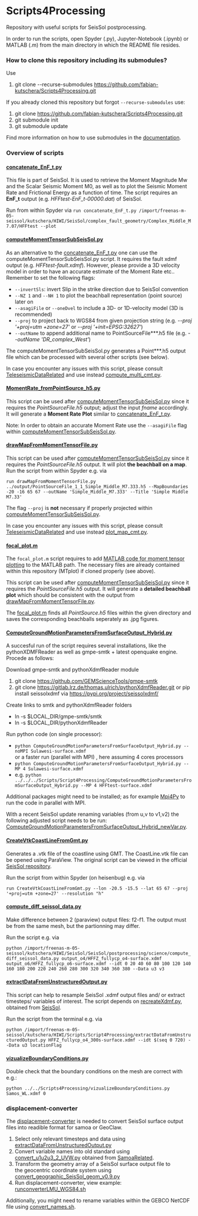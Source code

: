 # Scripts4Processing
Repository with useful scripts for SeisSol postprocessing.

In order to run the scripts, open Spyder (.py), Jupyter-Notebook (.ipynb) or MATLAB (.m) from the main directory in which the README file resides.

### How to clone this repository including its submodules?

Use
1. git clone --recurse-submodules https://github.com/fabian-kutschera/Scripts4Processing.git

If you already cloned this repository but forgot `--recurse-submodules` use:
1. git clone https://github.com/fabian-kutschera/Scripts4Processing.git
2. git submodule init
3. git submodule update

Find more information on how to use submodules in the [documentation](https://git-scm.com/book/en/v2/Git-Tools-Submodules).

### Overview of scripts


#### [concatenate_EnF_t.py](./concatenate_EnF_t.py)
This file is part of SeisSol. It is used to retrieve the Moment Magnitude Mw and the Scalar Seismic Moment M0, as well as to plot the Seismic Moment Rate and Frictional Energy as a function of time. The script requires an **EnF_t** output (e.g. *HFFtest-EnF_t-00000.dat*) of SeisSol.

Run from within Spyder via `run concatenate_EnF_t.py /import/freenas-m-05-seissol/kutschera/HIWI/SeisSol/complex_fault_geometry/Complex_Middle_M7.07/HFFtest --plot`

#### [computeMomentTensorSubSeisSol.py](./TeleseismicDataRelated/computeMomentTensorSubSeisSol.py)
As an alternative to the [concatenate_EnF_t.py](./concatenate_EnF_t.py) one can use the computeMomentTensorSubSeisSol.py script. It requires the fault xdmf output (e.g. *HFFtest-fault.xdmf*). However, please provide a 3D velocity model in order to have an accurate estimate of the Moment Rate etc.. Remember to set the following flags:
- `--invertSls`: invert Slip in the strike direction due to SeisSol convention
- `--NZ 1` and `--NH 1` to plot the beachball representation (point source) later on
- `--asagiFile` or `--oneDvel` to include a 3D- or 1D-velocity model (3D is recommended)
- `--proj` to project back to WGS84 from given projection string (e.g. *--proj '+proj=utm +zone=27'* or *--proj '+init=EPSG:32627'*)
- `--outName` to append additional name to PointSourceFile***.h5 file (e.g. *--outName 'DR_complex_West'*)

The computeMomentTensorSubSeisSol.py generates a Point***.h5 output file which can be processed with several other scripts (see below).

In case you encounter any issues with this script, please consult [TeleseismicDataRelated](https://gitlab.lrz.de/thomas.ulrich/TuSeisSolScripts/-/tree/master/TeleseismicDataRelated) and use instead [compute_multi_cmt.py](https://gitlab.lrz.de/thomas.ulrich/TuSeisSolScripts/-/blob/master/TeleseismicDataRelated/compute_multi_cmt.py).

#### [MomentRate_fromPointSource_h5.py](./MomentRate_fromPointSource_h5.py)
This script can be used after [computeMomentTensorSubSeisSol.py](./TeleseismicDataRelated/computeMomentTensorSubSeisSol.py) since it requires the *PointSourceFile.h5* output; adjust the input *fname* accordingly. It will generate a **Moment Rate Plot** similar to [concatenate_EnF_t.py](./concatenate_EnF_t.py).

Note: In order to obtain an accurate Moment Rate use the `--asagiFile` flag within [computeMomentTensorSubSeisSol.py](./TeleseismicDataRelated/computeMomentTensorSubSeisSol.py).

#### [drawMapFromMomentTensorFile.py](./TeleseismicDataRelated/drawMapFromMomentTensorFile.py)
This script can be used after [computeMomentTensorSubSeisSol.py](./TeleseismicDataRelated/computeMomentTensorSubSeisSol.py) since it requires the *PointSourceFile.h5* output. It will plot **the beachball on a map**. Run the script from within Spyder e.g. via 

`run drawMapFromMomentTensorFile.py ../output/PointSourceFile_1_1_Simple_Middle_M7.333.h5 --MapBoundaries -20 -16 65 67 --outName 'Simple_Middle_M7.333' --Title 'Simple Middle M7.33'`

The flag `--proj` is **not** necessary if properly projected within [computeMomentTensorSubSeisSol.py](./TeleseismicDataRelated/computeMomentTensorSubSeisSol.py).

In case you encounter any issues with this script, please consult [TeleseismicDataRelated](https://gitlab.lrz.de/thomas.ulrich/TuSeisSolScripts/-/tree/master/TeleseismicDataRelated) and use instead [plot_map_cmt.py](https://gitlab.lrz.de/thomas.ulrich/TuSeisSolScripts/-/blob/master/TeleseismicDataRelated/plot_map_cmt.py).


#### [focal_plot.m](./focal_plot.m)
The `focal_plot.m` script requires to add [MATLAB code for moment tensor plotting](https://github.com/djpugh/MTplot) to the MATLAB path. The necessary files are already contained within this repository (MTplot) if cloned properly (see above).

This script can be used after [computeMomentTensorSubSeisSol.py](./TeleseismicDataRelated/computeMomentTensorSubSeisSol.py) since it requires the *PointSourceFile.h5* output. It will generate a **detailed beachball plot** which should be consistent with the output from [drawMapFromMomentTensorFile.py](./TeleseismicDataRelated/drawMapFromMomentTensorFile.py).

The [focal_plot.m](./focal_plot.m) finds all *PointSource.h5* files within the given directory and saves the corresponding beachballs seperately as .jpg figures.

#### [ComputeGroundMotionParametersFromSurfaceOutput_Hybrid.py](./ComputeGroundMotionParametersFromSurfaceOutput_Hybrid.py)

A succesful run of the script requires several installations, like the pythonXDMFReader as well as gmpe-smtk + latest openquake engine.
Procede as follows:

Download gmpe-smtk and pythonXdmfReader module
1. git clone https://github.com/GEMScienceTools/gmpe-smtk 
2. git clone https://gitlab.lrz.de/thomas.ulrich/pythonXdmfReader.git or pip install seissolxdmf via https://pypi.org/project/seissolxdmf/

Create links to smtk and pythonXdmfReader folders
- ln -s $LOCAL_DIR/gmpe-smtk/smtk
- ln -s $LOCAL_DIR/pythonXdmfReader

Run python code (on single processor):

- `python ComputeGroundMotionParametersFromSurfaceOutput_Hybrid.py --noMPI Sulawesi-surface.xdmf`   
or a faster run (parallel with MPI) , here assuming 4 cores processors 
- `python ComputeGroundMotionParametersFromSurfaceOutput_Hybrid.py --MP 4 Sulawesi-surface.xdmf`  
- e.g. `python ../../../Scripts/Script4Processing/ComputeGroundMotionParametersFromSurfaceOutput_Hybrid.py --MP 4 HFFtest-surface.xdmf`

Additional packages might need to be installed; as for example [Mpi4Py](https://anaconda.org/conda-forge/mpi4py) to run the code in parallel with MPI.

With a recent SeisSol update renaming variables (from u,v to v1,v2) the following adjusted script needs to be run: [ComputeGroundMotionParametersFromSurfaceOutput_Hybrid_newVar.py](./ComputeGroundMotionParametersFromSurfaceOutput_Hybrid_newVar.py).  

#### [CreateVtkCoastLineFromGmt.py](./CreateVtkCoastLineFromGmt.py)

Generates a .vtk file of the coastline using GMT. The CoastLine.vtk file can be opened using ParaView. The original script can be viewed in the official [SeisSol repository](https://github.com/SeisSol/SeisSol/blob/master/postprocessing/visualization/tools/CreateVtkCoastLineFromGmt.py).

Run the script from within Spyder (on heisenbug) e.g. via 

`run CreateVtkCoastLineFromGmt.py --lon -20.5 -15.5 --lat 65 67 --proj '+proj=utm +zone=27' --resolution "h"`

#### [compute_diff_seissol_data.py](./compute_diff_seissol_data.py)

Make difference between 2 (paraview) output files: f2-f1. The output must be from the same mesh, but the partionning may differ.

Run the script e.g. via

`python /import/freenas-m-05-seissol/kutschera/HIWI/SeisSol/SeisSol/postprocessing/science/compute_diff_seissol_data.py output_o4/HFFZ_fullycp_o4-surface.xdmf output_o6/HFFZ_fullycp_o6-surface.xdmf --idt 0 20 40 60 80 100 120 140 160 180 200 220 240 260 280 300 320 340 360 380 --Data u3 v3`

#### [extractDataFromUnstructuredOutput.py](extractDataFromUnstructuredOutput.py)

This script can help to resample SeisSol .xdmf output files and/ or extract timesteps/ variables of interest. The script depends on [recreateXdmf.py](recreateXdmf.py), obtained from [SeisSol](https://github.com/SeisSol/SeisSol/tree/master/postprocessing/visualization/tools).

Run the script from the terminal e.g. via

`python /import/freenas-m-05-seissol/kutschera/HIWI/Scripts/Script4Processing/extractDataFromUnstructuredOutput.py HFFZ_fullycp_o4_300s-surface.xdmf --idt $(seq 0 720) --Data u3 locationFlag`

#### [vizualizeBoundaryConditions.py](vizualizeBoundaryConditions.py)

Double check that the boundary conditions on the mesh are correct with e.g.:

`python ../../Scripts4Processing/vizualizeBoundaryConditions.py Samos_WL.xdmf 0`

### displacement-converter

The [displacement-converter](https://samoa.readthedocs.io/en/latest/converting-SeisSol-output.html) is needed to convert SeisSol surface output files into readible format for samoa or GeoClaw.

1. Select only relevant timesteps and data using [extractDataFromUnstructuredOutput.py](extractDataFromUnstructuredOutput.py)
2. Convert variable names into old standard using [convert_u1u2u3_2_UVW.py](./displacement-converter/convert_u1u2u3_2_UVW.py) obtained from [SamoaRelated](https://gitlab.lrz.de/thomas.ulrich/TuSeisSolScripts/-/blob/master/SamoaRelated/convert_u1u2u3_2_UVW.py).
3. Transform the geometry array of a SeisSol surface output file to the geocentric coordinate system using [convert_geographic_SeisSol_geom_v0.9.py](./displacement-converter/convert_geographic_SeisSol_geom_v0.9.py)
4. Run displacement-converter, view example: [runconverterLMU_WGS84.sh](./displacement-converter/runconverterLMU_WGS84.sh)

Additionally, you might need to rename variables within the GEBCO NetCDF file using [convert_names.sh](./displacement-converter/convert_names.sh).
